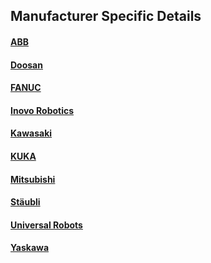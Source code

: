 ## Manufacturer Specific Details

#### [ABB](/Manufacturers/ABB/Contents.md)

#### [Doosan](/Manufacturers/Doosan/Contents.md)

#### [FANUC](/Manufacturers/FANUC/Contents.md)

#### [Inovo Robotics](/Manufacturers/InovoRobotics/Contents.md)

#### [Kawasaki](/Manufacturers/Kawaasaki/Contents.md)

#### [KUKA](/Manufacturers/KUKA/Contents.md)

#### [Mitsubishi](/Manufacturers/Mitsubishi/Contents.md)

#### [Stäubli](/Manufacturers/Staubli/Contents.md)

#### [Universal Robots](/Manufacturers/UniversalRobots/Contents.md)

#### [Yaskawa](/Manufacturers/Yaskawa/Contents.md)

<!-- [<img src="https://hal-robotics.com/wp-content/uploads/2021/10/ABB_logo-k-200x77.png">](ABB/Contents.md)

[<img src="https://hal-robotics.com/wp-content/uploads/2021/10/Doosan-k-200x27.png">](Doosan/Contents.md)

[<img src="https://hal-robotics.com/wp-content/uploads/2021/10/Fanuc_logo-k-200x34.png">](FANUC/Contents.md)

[<img src="https://hal-robotics.com/wp-content/uploads/2021/10/InovoRobotics-logo-k-200x47.png">](InovoRobotics/Contents.md)

[<img src="https://hal-robotics.com/wp-content/uploads/2021/10/Kawasaki-logo.svg-200x22.png">](Kawasaki/Contents.md)

[<img src="https://hal-robotics.com/wp-content/uploads/2021/10/KUKA-logo-k-200x34.png">](KUKA/Contents.md)

[<img src=""> Mitsubishi](Mitsubishi/Contents.md)

[<img src="https://hal-robotics.com/wp-content/uploads/2021/10/Staubli_International_logo.svg-200x54.png">](Staubli/Contents.md)

[<img src="https://hal-robotics.com/wp-content/uploads/2021/10/URLogo-200x50.png">](UniversalRobots/Contents.md)

[<img src="https://hal-robotics.com/wp-content/uploads/2021/10/320px-Yaskawa_logo.svg-200x31.png">](Yaskawa/Contents.md) -->